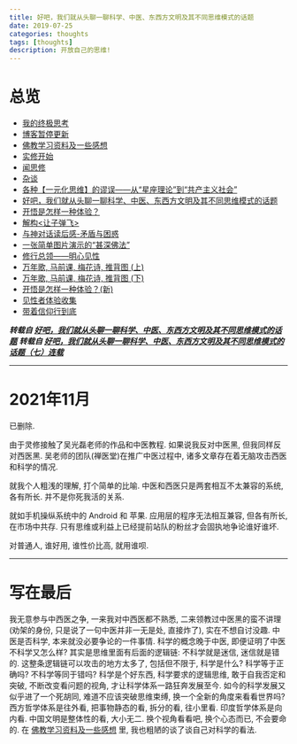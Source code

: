 ```yaml
---
title: 好吧，我们就从头聊一聊科学、中医、东西方文明及其不同思维模式的话题
date: 2019-07-25
categories: thoughts
tags: [thoughts]
description: 开放自己的思维!
---
```



# 总览
- [我的终极思考](https://draapho.github.io/2017/10/09/1728-ultimatethink/)
- [博客暂停更新](https://draapho.github.io/2018/04/12/1815-suspend/)
- [佛教学习资料及一些感想](https://draapho.github.io/2018/07/08/1818-buddhism/)
- [实修开始](https://draapho.github.io/2018/11/29/1819-start-meditation/)
- [闻思修](https://draapho.github.io/2018/12/27/1820-meditation-LCP/)
- [杂谈](https://draapho.github.io/2019/03/19/1901-tittle-tattle/)
- [各种【一元化思维】的谬误——从“星座理论”到“共产主义社会”](https://draapho.github.io/2019/07/05/1908-unified/)
- [好吧，我们就从头聊一聊科学、中医、东西方文明及其不同思维模式的话题](https://draapho.github.io/2019/07/25/1909-TCM_science/)
- [开悟是怎样一种体验？](https://draapho.github.io/2019/07/26/1910-satori/)
- [解构<让子弹飞>](https://draapho.github.io/2020/04/15/2003-letthebulletsfly/)
- [与神对话读后感-矛盾与困惑](https://draapho.github.io/2021/01/28/2101-confusion/)
- [一张简单图片演示的“甚深佛法”](https://draapho.github.io/2021/02/09/2102-intermittent/)
- [修行总领——明心见性](https://draapho.github.io/2021/02/13/2104-satori/)
- [万年歌, 马前课, 梅花诗, 推背图 (上)](https://draapho.github.io/2021/03/05/2107-tuibeitu1/)
- [万年歌, 马前课, 梅花诗, 推背图 (下)](https://draapho.github.io/2021/03/18/2108-tuibeitu2/)
- [开悟是怎样一种体验？(新)](https://draapho.github.io/2021/04/05/2110-satori2/)
- [见性者体验收集](https://draapho.github.io/2021/04/26/2123-caseofsatori/)
- [带着信仰行到底](https://draapho.github.io/2021/11/29/2124-faith/)



***转载自 [好吧，我们就从头聊一聊科学、中医、东西方文明及其不同思维模式的话题](http://bbs.tianya.cn/post-free-5088705-1.shtml)***
***转载自 [好吧，我们就从头聊一聊科学、中医、东西方文明及其不同思维模式的话题（七）连载](http://blog.sina.com.cn/s/blog_7edcb9a10102vjtm.html)***

------------------------------
# 2021年11月
已删除.


由于灵修接触了吴光磊老师的作品和中医教程.
如果说我反对中医黑, 但我同样反对西医黑.
吴老师的团队(禅医堂)在推广中医过程中, 诸多文章存在着无脑攻击西医和科学的情况.


就我个人粗浅的理解, 打个简单的比喻.
中医和西医只是两套相互不太兼容的系统, 各有所长.
并不是你死我活的关系.


就如手机操纵系统中的 Android 和 苹果.
应用层的程序无法相互兼容, 但各有所长, 在市场中共存.
只有思维或利益上已经提前站队的粉丝才会固执地争论谁好谁坏.


对普通人, 谁好用, 谁性价比高, 就用谁呗.


------------------------------


# 写在最后
  我无意参与中西医之争, 一来我对中西医都不熟悉, 二来领教过中医黑的蛮不讲理(劝架的身份, 只是说了一句中医并非一无是处, 直接炸了), 实在不想自讨没趣.
  中医是否科学, 本来就没必要争论的一件事情. 科学的概念晚于中医, 即便证明了中医不科学又怎么样? 其实是思维里面有后面的逻辑链: 不科学就是迷信, 迷信就是错的.
  这整条逻辑链可以攻击的地方太多了, 包括但不限于, 科学是什么? 科学等于正确吗? 不科学等同于错吗?
  科学是个好东西, 科学要求的逻辑思维, 敢于自我否定和突破, 不断改变看问题的视角, 才让科学体系一路狂奔发展至今. 如今的科学发展又似乎进了一个死胡同, 难道不应该突破思维束缚, 换一个全新的角度来看看世界吗?
  西方哲学体系是往外看, 把事物静态的看, 拆分的看, 往小里看. 印度哲学体系是向内看. 中国文明是整体性的看, 大小无二. 换个视角看看吧, 换个心态而已, 不会要命的.
  在 [佛教学习资料及一些感想](https://draapho.github.io/2018/07/08/1818-buddhism/) 里, 我也粗陋的谈了谈自己对科学的看法.




